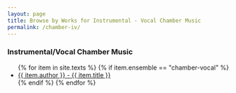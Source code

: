 ```yaml
---
layout: page
title: Browse by Works for Instrumental - Vocal Chamber Music
permalink: /chamber-iv/
---
```

    
<h3>Instrumental/Vocal Chamber Music</h3>
    <ul class="texts">
    {% for item in site.texts %}
      {% if item.ensemble == "chamber-vocal" %}
          <li class="text-author.text-title">
          <a href="{{ site.baseurl }}{{ item.url }}">
        {{ item.author }} -
         {{ item.title }}
              </a>
    </li>
      {% endif %}
    {% endfor %}
  </ul>

